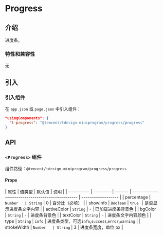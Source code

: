 # Progress

## 介绍

进度条。

### 特性和兼容性

无

## 引入

### 引入组件

在 `app.json` 或 `page.json` 中引入组件：

```json
"usingComponents": {
  "t-progress": "@tencent/tdesign-miniprogram/progress/progress"
}
```

## API

### `<Progress>` 组件

组件路径：`@tencent/tdesign-miniprogram/progress/progress`

#### Props

| 属性        | 值类型    | 默认值  | 说明                                               |
| ----------- | --------- | ------- | -------------------------------------------------- | ------------------- |
| percentage  | `Number   | String` | 0                                                  | 百分比（必填）      |
| showInfo    | `Boolean` | `true ` | 是否显示进度条文字内容                             |
| activeColor | `String`  | `-`     | 已加载进度条背景色                                 |
| bgColor     | `String`  | `-`     | 进度条背景色                                       |
| textColor   | `String`  | `-`     | 进度条文字内容颜色                                 |
| type        | `String`  | `info`  | 进度条类型，可选`info`,`success`,`error`,`warning` |
| strokeWidth | `Number   | String` | 3                                                  | 进度条宽度，单位 px |
